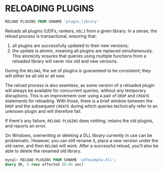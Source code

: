 # RELOADING PLUGINS

```sql
RELOAD PLUGINS FROM SONAME 'plugin_library'
```

Reloads all plugins (UDFs, rankers, etc.) from a given library. In a sense, the reload process is transactional, ensuring that:
1. all plugins are successfully updated to their new versions;
2. the update is atomic, meaning all plugins are replaced simultaneously. This atomicity ensures that queries using multiple functions from a reloaded library will never mix old and new versions.

During the `RELOAD`, the set of plugins is guaranteed to be consistent; they will either be all old or all new.

The reload process is also seamless, as some version of a reloaded plugin will always be available for concurrent queries, without any temporary disruptions. This is an improvement over using a pair of `DROP` and `CREATE` statements for reloading. With those, there is a brief window between the `DROP` and the subsequent `CREATE` during which queries technically refer to an unknown plugin and will therefore fail.

If there's any failure, `RELOAD PLUGINS` does nothing, retains the old plugins, and reports an error.

On Windows, overwriting or deleting a DLL library currently in use can be problematic. However, you can still rename it, place a new version under the old name, and then `RELOAD` will work. After a successful reload, you'll also be able to delete the renamed old library.

```sql
mysql> RELOAD PLUGINS FROM SONAME 'udfexample.dll';
Query OK, 0 rows affected (0.00 sec)
```
<!-- proofread -->

